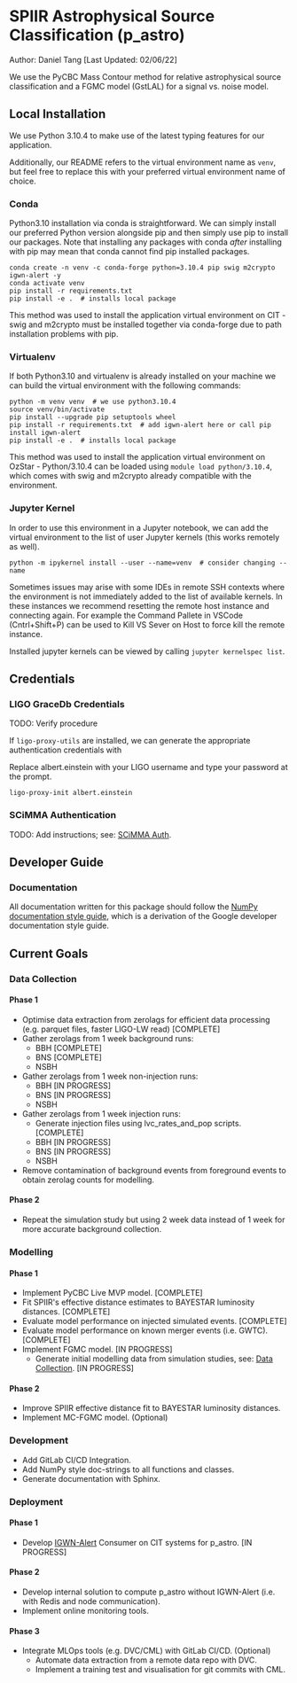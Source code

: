 # SPIIR Astrophysical Source Classification (p_astro)

Author: Daniel Tang [Last Updated: 02/06/22]

We use the PyCBC Mass Contour method for relative astrophysical source classification and a FGMC model (GstLAL) for
a signal vs. noise model.

## Local Installation

We use Python 3.10.4 to make use of the latest typing features for our application.

Additionally, our README refers to the virtual environment name as `venv`, but feel free to replace this with your preferred virtual environment name of choice.

### Conda

Python3.10 installation via conda is straightforward. We can simply install our preferred Python version alongside pip and then simply use pip to install our packages. Note that installing any packages with conda *after* installing with pip may mean that conda cannot find pip installed packages.

    conda create -n venv -c conda-forge python=3.10.4 pip swig m2crypto igwn-alert -y
    conda activate venv
    pip install -r requirements.txt 
    pip install -e .  # installs local package

This method was used to install the application virtual environment on CIT - swig and m2crypto must be installed together via conda-forge due to path installation problems with pip.

### Virtualenv

If both Python3.10 and virtualenv is already installed on your machine we can build the virtual environment with the following commands:

    python -m venv venv  # we use python3.10.4
    source venv/bin/activate
    pip install --upgrade pip setuptools wheel
    pip install -r requirements.txt  # add igwn-alert here or call pip install igwn-alert
    pip install -e .  # installs local package

This method was used to install the application virtual environment on OzStar - Python/3.10.4 can be loaded using `module load python/3.10.4`, which comes with swig and m2crypto already compatible with the environment.

### Jupyter Kernel

In order to use this environment in a Jupyter notebook, we can add the virtual environment
to the list of user Jupyter kernels (this works remotely as well).

    python -m ipykernel install --user --name=venv  # consider changing --name

Sometimes issues may arise with some IDEs in remote SSH contexts where the environment is not
immediately added to the list of available kernels. In these instances we recommend resetting
the remote host instance and connecting again. For example the Command Pallete in VSCode
(Cntrl+Shift+P) can be used to Kill VS Sever on Host to force kill the remote instance.

Installed jupyter kernels can be viewed by calling `jupyter kernelspec list`.

## Credentials

### LIGO GraceDb Credentials

TODO: Verify procedure

If `ligo-proxy-utils` are installed, we can generate the appropriate authentication credentials with

Replace albert.einstein with your LIGO username and type your password at the prompt.

    ligo-proxy-init albert.einstein

### SCiMMA Authentication

TODO: Add instructions; see: [SCiMMA Auth](https://my.hop.scimma.org/).

## Developer Guide

### Documentation

All documentation written for this package should follow the [NumPy documentation style guide](https://numpy.org/doc/1.21/docs/howto_document.html), which is a derivation of the Google developer documentation style guide.

<!-- ### Formatting

Black with --line-length 120. -->

## Current Goals

### Data Collection

#### Phase 1

  - Optimise data extraction from zerolags for efficient data processing (e.g. parquet files, faster LIGO-LW read) [COMPLETE]
  - Gather zerolags from 1 week background runs:
    - BBH [COMPLETE]
    - BNS [COMPLETE]
    - NSBH
  - Gather zerolags from 1 week non-injection runs:
    - BBH [IN PROGRESS]
    - BNS [IN PROGRESS]
    - NSBH
  - Gather zerolags from 1 week injection runs:
    - Generate injection files using lvc_rates_and_pop scripts. [COMPLETE]
    - BBH [IN PROGRESS]
    - BNS [IN PROGRESS]
    - NSBH
  - Remove contamination of background events from foreground events to obtain zerolag counts for modelling.

#### Phase 2
  - Repeat the simulation study but using 2 week data instead of 1 week for more accurate background collection.

### Modelling

#### Phase 1
  - Implement PyCBC Live MVP model. [COMPLETE]
  - Fit SPIIR's effective distance estimates to BAYESTAR luminosity distances. [COMPLETE]
  - Evaluate model performance on injected simulated events. [COMPLETE]
  - Evaluate model performance on known merger events (i.e. GWTC). [COMPLETE]
  - Implement FGMC model. [IN PROGRESS]
    - Generate initial modelling data from simulation studies, see: [Data Collection](#phase-1). [IN PROGRESS]

#### Phase 2
  - Improve SPIIR effective distance fit to BAYESTAR luminosity distances.
  - Implement MC-FGMC model. (Optional)

### Development
  - Add GitLab CI/CD Integration.
  - Add NumPy style doc-strings to all functions and classes.
  - Generate documentation with Sphinx.

### Deployment

#### Phase 1
  - Develop [IGWN-Alert](https://git.ligo.org/lscsoft/igwn-alert/-/blob/main/share/igwn_alert_listener) Consumer on CIT systems for p_astro. [IN PROGRESS] 

#### Phase 2
  - Develop internal solution to compute p_astro without IGWN-Alert (i.e. with Redis and node communication).
  - Implement online monitoring tools.

#### Phase 3
- Integrate MLOps tools (e.g. DVC/CML) with GitLab CI/CD. (Optional)
  - Automate data extraction from a remote data repo with DVC.
  - Implement a training test and visualisation for git commits with CML.

